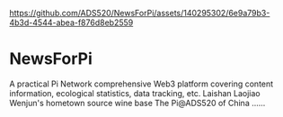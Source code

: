 
https://github.com/ADS520/NewsForPi/assets/140295302/6e9a79b3-4b3d-4544-abea-f876d8eb2559

# NewsForPi
A practical Pi Network comprehensive Web3 platform covering content information, ecological statistics, data tracking, etc. 
Laishan Laojiao
 Wenjun's hometown source wine base
 The Pi@ADS520 of China
 ......
